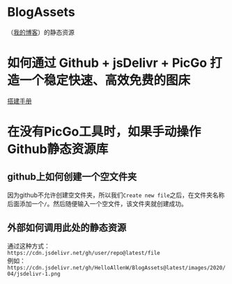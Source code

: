 # BlogAssets
（[我的博客](https://helloallenw.github.io/)）的静态资源

# 如何通过 Github + jsDelivr + PicGo 打造一个稳定快速、高效免费的图床
[搭建手册](https://helloallenw.github.io/2023/12/12/Github%20+%20jsDelivr%20+%20PicGo%20%E6%89%93%E9%80%A0%E7%A8%B3%E5%AE%9A%E5%BF%AB%E9%80%9F%E3%80%81%E9%AB%98%E6%95%88%E5%85%8D%E8%B4%B9%E7%9A%84%E5%9B%BE%E5%BA%8A!/)

# 在没有PicGo工具时，如果手动操作Github静态资源库
## github上如何创建一个空文件夹
因为github不允许创建空文件夹，所以我们`Create new file`之后，在文件夹名称后面添加一个`/`。然后随便输入一个空文件，该文件夹就创建成功。

## 外部如何调用此处的静态资源
通过这种方式：  
`https://cdn.jsdelivr.net/gh/user/repo@latest/file`  
例如：  
`https://cdn.jsdelivr.net/gh/HelloAllenW/BlogAssets@latest/images/2020/04/jsdelivr-1.png`

